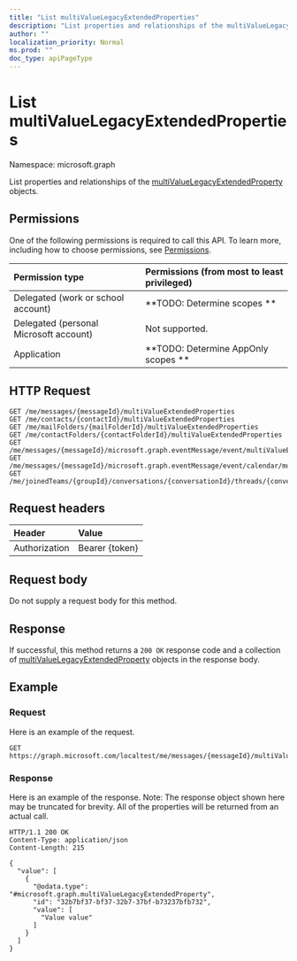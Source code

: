 ```yaml
---
title: "List multiValueLegacyExtendedProperties"
description: "List properties and relationships of the multiValueLegacyExtendedProperty objects."
author: ""
localization_priority: Normal
ms.prod: ""
doc_type: apiPageType
---
```


# List multiValueLegacyExtendedProperties

Namespace: microsoft.graph

List properties and relationships of the [multiValueLegacyExtendedProperty](../resources/multivaluelegacyextendedproperty.md) objects.

## Permissions
One of the following permissions is required to call this API. To learn more, including how to choose permissions, see [Permissions](/concepts/permissions-reference.md).

|Permission type|Permissions (from most to least privileged)|
|:---|:---|
|Delegated (work or school account)|**TODO: Determine scopes **|
|Delegated (personal Microsoft account)|Not supported.|
|Application|**TODO: Determine AppOnly scopes **|

## HTTP Request
<!-- {
  "blockType": "ignored"
}
-->
``` http
GET /me/messages/{messageId}/multiValueExtendedProperties
GET /me/contacts/{contactId}/multiValueExtendedProperties
GET /me/mailFolders/{mailFolderId}/multiValueExtendedProperties
GET /me/contactFolders/{contactFolderId}/multiValueExtendedProperties
GET /me/messages/{messageId}/microsoft.graph.eventMessage/event/multiValueExtendedProperties
GET /me/messages/{messageId}/microsoft.graph.eventMessage/event/calendar/multiValueExtendedProperties
GET /me/joinedTeams/{groupId}/conversations/{conversationId}/threads/{conversationThreadId}/posts/{postId}/multiValueExtendedProperties
```

## Request headers
|Header|Value|
|:---|:---|
|Authorization|Bearer {token}|

## Request body
Do not supply a request body for this method.

## Response
If successful, this method returns a `200 OK` response code and a collection of [multiValueLegacyExtendedProperty](../resources/multivaluelegacyextendedproperty.md) objects in the response body.

## Example

### Request
Here is an example of the request.
<!-- {
  "blockType": "request",
  "name": "get_multivaluelegacyextendedproperty"
}
-->
``` http
GET https://graph.microsoft.com/localtest/me/messages/{messageId}/multiValueExtendedProperties
```

### Response
Here is an example of the response. Note: The response object shown here may be truncated for brevity. All of the properties will be returned from an actual call.
<!-- {
  "blockType": "response",
  "truncated": true,
  "@odata.type": "collection(microsoft.graph.multivaluelegacyextendedproperty)"
}
-->
``` http
HTTP/1.1 200 OK
Content-Type: application/json
Content-Length: 215

{
  "value": [
    {
      "@odata.type": "#microsoft.graph.multiValueLegacyExtendedProperty",
      "id": "32b7bf37-bf37-32b7-37bf-b73237bfb732",
      "value": [
        "Value value"
      ]
    }
  ]
}
```

